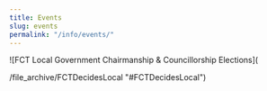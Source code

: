 ```yaml
---
title: Events
slug: events
permalink: "/info/events/"
---
```


![FCT Local Government Chairmanship & Councillorship Elections](

/file_archive/FCTDecidesLocal "#FCTDecidesLocal")
